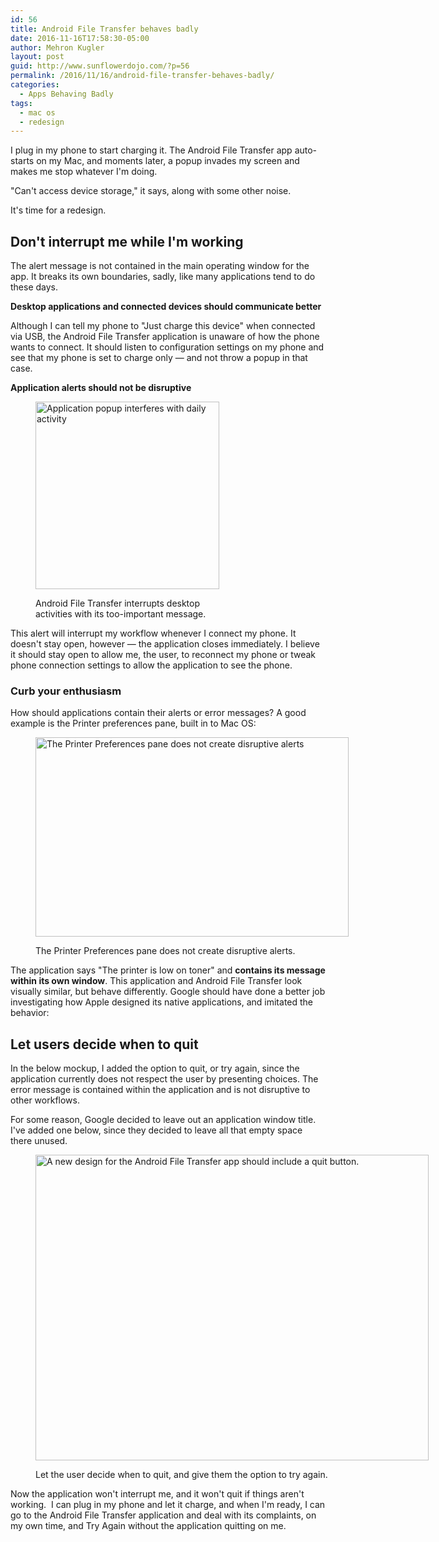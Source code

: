 ```yaml
---
id: 56
title: Android File Transfer behaves badly
date: 2016-11-16T17:58:30-05:00
author: Mehron Kugler
layout: post
guid: http://www.sunflowerdojo.com/?p=56
permalink: /2016/11/16/android-file-transfer-behaves-badly/
categories:
  - Apps Behaving Badly
tags:
  - mac os
  - redesign
---
```

I plug in my phone to start charging it. The Android File Transfer app auto-starts on my Mac, and moments later, a popup invades my screen and makes me stop whatever I'm doing.

"Can't access device storage," it says, along with some other noise.

It's time for a redesign.

<!--more-->

## Don't interrupt me while I'm working

The alert message is not contained in the main operating window for the app. It breaks its own boundaries, sadly, like many applications tend to do these days.

**Desktop applications and connected devices should communicate better**

Although I can tell my phone to "Just charge this device" when connected via USB, the Android File Transfer application is unaware of how the phone wants to connect. It should listen to configuration settings on my phone and see that my phone is set to charge only &mdash; and not throw a popup in that case.

**Application alerts should not be disruptive**<figure id="attachment_64" aria-describedby="caption-attachment-64" style="width: 294px" class="wp-caption aligncenter">

[<img loading="lazy" class="wp-image-64 size-medium" src="http://www.sunflowerdojo.com/wp-content/uploads/2016/11/Screenshot-2016-11-10-11.27.06-294x300.png" alt="Application popup interferes with daily activity" width="294" height="300" />](http://www.sunflowerdojo.com/wp-content/uploads/2016/11/Screenshot-2016-11-10-11.27.06.png)<figcaption id="caption-attachment-64" class="wp-caption-text">Android File Transfer interrupts desktop activities with its too-important message.</figcaption></figure>

This alert will interrupt my workflow whenever I connect my phone. It doesn't stay open, however &mdash; the application closes immediately. I believe it should stay open to allow me, the user, to reconnect my phone or tweak phone connection settings to allow the application to see the phone.

### Curb your enthusiasm</h2>

How should applications contain their alerts or error messages? A good example is the Printer preferences pane, built in to Mac OS:<figure id="attachment_67" aria-describedby="caption-attachment-67" style="width: 501px" class="wp-caption aligncenter">

<img loading="lazy" class="wp-image-67 size-full" src="http://www.sunflowerdojo.com/wp-content/uploads/2016/11/Screen-Shot-2016-11-16-at-12.03.08-PM.png" alt="The Printer Preferences pane does not create disruptive alerts" width="501" height="319" /> <figcaption id="caption-attachment-67" class="wp-caption-text">The Printer Preferences pane does not create disruptive alerts.</figcaption></figure>

The application says "The printer is low on toner" and **contains its message within its own window**. This application and Android File Transfer look visually similar, but behave differently. Google should have done a better job investigating how Apple designed its native applications, and imitated the behavior:

## Let users decide when to quit

In the below mockup, I added the option to quit, or try again, since the application currently does not respect the user by presenting choices. The error message is contained within the application and is not disruptive to other workflows.

For some reason, Google decided to leave out an application window title. I've added one below, since they decided to leave all that empty space there unused.<figure id="attachment_69" aria-describedby="caption-attachment-69" style="width: 629px" class="wp-caption aligncenter">

[<img loading="lazy" class="wp-image-69 size-full" src="http://www.sunflowerdojo.com/wp-content/uploads/2016/11/android_file_transfer_betterdesign.png" alt="A new design for the Android File Transfer app should include a quit button." width="629" height="489" />](http://www.sunflowerdojo.com/wp-content/uploads/2016/11/android_file_transfer_betterdesign.png)<figcaption id="caption-attachment-69" class="wp-caption-text">Let the user decide when to quit, and give them the option to try again.</figcaption></figure>

Now the application won't interrupt me, and it won't quit if things aren't working.  I can plug in my phone and let it charge, and when I'm ready, I can go to the Android File Transfer application and deal with its complaints, on my own time, and Try Again without the application quitting on me.
